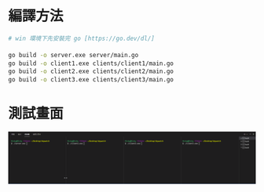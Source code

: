 # 編譯方法

```bash
# win 環境下先安裝完 go [https://go.dev/dl/]

go build -o server.exe server/main.go
go build -o client1.exe clients/client1/main.go
go build -o client2.exe clients/client2/main.go
go build -o client3.exe clients/client3/main.go
```
# 測試畫面

![測試畫面](https://raw.githubusercontent.com/fantasy9830/skywatch/master/skywatch.gif "測試畫面")
